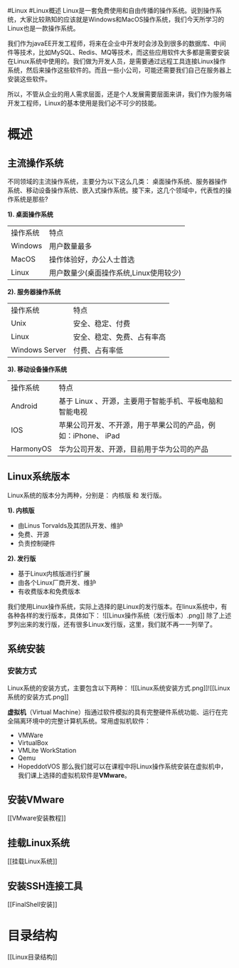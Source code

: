#Linux #Linux概述
Linux是一套免费使用和自由传播的操作系统。说到操作系统，大家比较熟知的应该就是Windows和MacOS操作系统，我们今天所学习的Linux也是一款操作系统。

我们作为javaEE开发工程师，将来在企业中开发时会涉及到很多的数据库、中间件等技术，比如MySQL、Redis、MQ等技术，而这些应用软件大多都是需要安装在Linux系统中使用的。我们做为开发人员，是需要通过远程工具连接Linux操作系统，然后来操作这些软件的。而且一些小公司，可能还需要我们自己在服务器上安装这些软件。

所以，不管从企业的用人需求层面，还是个人发展需要层面来讲，我们作为服务端开发工程师，Linux的基本使用是我们必不可少的技能。

# 概述

## 主流操作系统

不同领域的主流操作系统，主要分为以下这么几类： 桌面操作系统、服务器操作系统、移动设备操作系统、嵌入式操作系统。接下来，这几个领域中，代表性的操作系统是那些?

**1). 桌面操作系统**

|   |   |
|---|---|
|操作系统|特点|
|Windows|用户数量最多|
|MacOS|操作体验好，办公人士首选|
|Linux|用户数量少(桌面操作系统,Linux使用较少)|

**2). 服务器操作系统**

|   |   |
|---|---|
|操作系统|特点|
|Unix|安全、稳定、付费|
|Linux|安全、稳定、免费、占有率高|
|Windows Server|付费、占有率低|

**3). 移动设备操作系统**

|           |                                      |
| --------- | ------------------------------------ |
| 操作系统      | 特点                                   |
| Android   | 基于 Linux 、开源，主要用于智能手机、平板电脑和智能电视      |
| IOS       | 苹果公司开发、不开源，用于苹果公司的产品，例如：iPhone、 iPad |
| HarmonyOS | 华为公司开发、开源，目前用于华为公司的产品                |
## Linux系统版本

Linux系统的版本分为两种，分别是： 内核版 和 发行版。

**1). 内核版**
- 由Linus Torvalds及其团队开发、维护
- 免费、开源
- 负责控制硬件

**2). 发行版**
- 基于Linux内核版进行扩展
- 由各个Linux厂商开发、维护
- 有收费版本和免费版本

我们使用Linux操作系统，实际上选择的是Linux的发行版本。在linux系统中，有各种各样的发行版本，具体如下：
![[Linux操作系统（发行版本）.png]]
除了上述罗列出来的发行版，还有很多Linux发行版，这里，我们就不再一一列举了。

## 系统安装

### 安装方式
Linux系统的安装方式，主要包含以下两种：
![[Linux系统安装方式.png]]![[Linux系统的安装方式.png]]

**虚拟机**（Virtual Machine）指通过软件模拟的具有完整硬件系统功能、运行在完全隔离环境中的完整计算机系统。常用虚拟机软件：
- VMWare
- VirtualBox
- VMLite WorkStation
- Qemu
- HopeddotVOS
那么我们就可以在课程中将Linux操作系统安装在虚拟机中，我们课上选择的虚拟机软件是**VMware**。

## 安装VMware

[[VMware安装教程]]

## 挂载Linux系统

[[挂载Linux系统]]

## 安装SSH连接工具

[[FinalShell安装]]

# 目录结构

[[Linux目录结构]]

